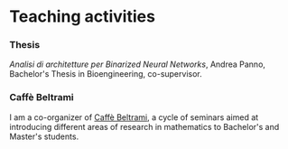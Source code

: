 # Teaching activities

### Thesis

*Analisi di architetture per Binarized Neural Networks*, Andrea Panno, Bachelor's Thesis in Bioengineering, co-supervisor.


### Caffè Beltrami

I am a co-organizer of [Caffè Beltrami](https://sites.google.com/view/caffebeltrami/), a cycle of seminars aimed at introducing different areas of research in mathematics to Bachelor's and Master's students.

